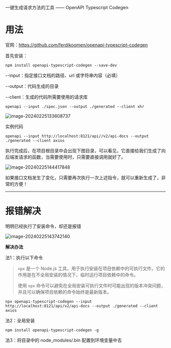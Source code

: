 一键生成请求方法的工具 —— OpenAPI Typescript Codegen

# 用法

官网：https://github.com/ferdikoomen/openapi-typescript-codegen

首先安装：

```shell
npm install openapi-typescript-codegen --save-dev
```

--input：指定接口文档的路径、url 或字符串内容（必填）

--output：代码生成的目录

--client：生成的代码所需要使用的请求库

~~~shell
openapi --input ./spec.json --output ./generated --client xhr
~~~

![image-20240225133608737](https://cdn.jsdelivr.net/gh/Epiphany6666/Picture/blog/%E4%B8%80%E9%94%AE%E7%94%9F%E6%88%90%E8%AF%B7%E6%B1%82%E6%96%B9%E6%B3%95%E7%9A%84%E5%B7%A5%E5%85%B7%20%E2%80%94%E2%80%94%20OpenAPI%20Typescript%20Codegen/assets202402251435374.png)

实例代码

~~~shell
openapi --input http://localhost:8121/api//v2/api-docs --output ./generated --client axios
~~~

执行完成后，在项目根目录中会出现下图目录，可以看见，它直接给我们生成了向后端发请求的函数，当需要使用时，只需要直接调用就好了。

![image-20240225144417848](https://cdn.jsdelivr.net/gh/Epiphany6666/Picture/blog/%E4%B8%80%E9%94%AE%E7%94%9F%E6%88%90%E8%AF%B7%E6%B1%82%E6%96%B9%E6%B3%95%E7%9A%84%E5%B7%A5%E5%85%B7%20%E2%80%94%E2%80%94%20OpenAPI%20Typescript%20Codegen/assets202402251444023.png)

如果接口文档发生了变化，只需要再次执行一次上述指令，就可以重新生成了，非常的方便！

---

# 报错解决

明明已经执行了安装命令，却还是报错

![image-20240225143742140](https://cdn.jsdelivr.net/gh/Epiphany6666/Picture/blog/%E4%B8%80%E9%94%AE%E7%94%9F%E6%88%90%E8%AF%B7%E6%B1%82%E6%96%B9%E6%B3%95%E7%9A%84%E5%B7%A5%E5%85%B7%20%E2%80%94%E2%80%94%20OpenAPI%20Typescript%20Codegen/assets202402251437188.png)



**解决办法**

法1：执行以下命令

> `npx` 是一个 Node.js 工具，用于执行安装在项目依赖中的可执行文件。它的作用是在不全局安装的情况下，临时运行项目依赖中的命令。
>
> 使用 `npx` 命令可以避免在全局安装可执行文件时可能出现的版本冲突问题，并且可以确保项目依赖的命令始终是最新版本。

~~~shell
npx openapi-typescript-codegen --input http://localhost:8121/api/v2/api-docs --output ./generated --client axios
~~~

法2：全局安装

~~~shell
npm install openapi-typescript-codegen -g
~~~

法3：将目录中的 node_modules/.bin 配置到环境变量中去



